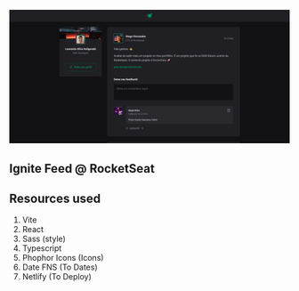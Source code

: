 ![screenshot](https://raw.githubusercontent.com/Kulimito/ignite-feed/main/src/assets/screenshot.png)

## Ignite Feed @ RocketSeat 

## Resources used
  1. Vite
  2. React
  3. Sass (style)
  4. Typescript
  5. Phophor Icons (Icons)
  6. Date FNS (To Dates)
  8. Netlify (To Deploy)
